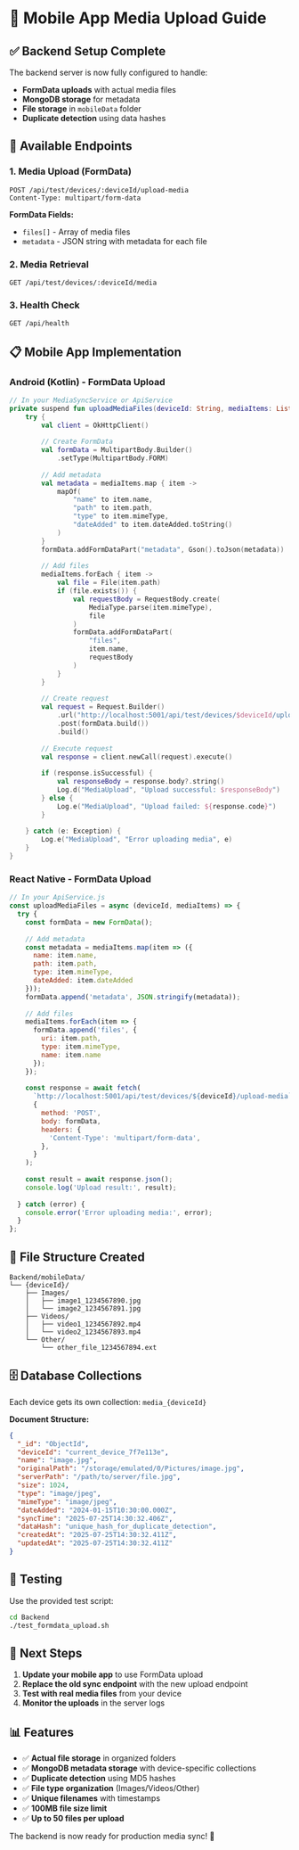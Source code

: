 # 📱 Mobile App Media Upload Guide

## ✅ **Backend Setup Complete**

The backend server is now fully configured to handle:
- **FormData uploads** with actual media files
- **MongoDB storage** for metadata
- **File storage** in `mobileData` folder
- **Duplicate detection** using data hashes

## 🔗 **Available Endpoints**

### 1. **Media Upload (FormData)**
```
POST /api/test/devices/:deviceId/upload-media
Content-Type: multipart/form-data
```

**FormData Fields:**
- `files[]` - Array of media files
- `metadata` - JSON string with metadata for each file

### 2. **Media Retrieval**
```
GET /api/test/devices/:deviceId/media
```

### 3. **Health Check**
```
GET /api/health
```

## 📋 **Mobile App Implementation**

### **Android (Kotlin) - FormData Upload**

```kotlin
// In your MediaSyncService or ApiService
private suspend fun uploadMediaFiles(deviceId: String, mediaItems: List<MediaItem>) {
    try {
        val client = OkHttpClient()
        
        // Create FormData
        val formData = MultipartBody.Builder()
            .setType(MultipartBody.FORM)
        
        // Add metadata
        val metadata = mediaItems.map { item ->
            mapOf(
                "name" to item.name,
                "path" to item.path,
                "type" to item.mimeType,
                "dateAdded" to item.dateAdded.toString()
            )
        }
        formData.addFormDataPart("metadata", Gson().toJson(metadata))
        
        // Add files
        mediaItems.forEach { item ->
            val file = File(item.path)
            if (file.exists()) {
                val requestBody = RequestBody.create(
                    MediaType.parse(item.mimeType), 
                    file
                )
                formData.addFormDataPart(
                    "files", 
                    item.name, 
                    requestBody
                )
            }
        }
        
        // Create request
        val request = Request.Builder()
            .url("http://localhost:5001/api/test/devices/$deviceId/upload-media")
            .post(formData.build())
            .build()
        
        // Execute request
        val response = client.newCall(request).execute()
        
        if (response.isSuccessful) {
            val responseBody = response.body?.string()
            Log.d("MediaUpload", "Upload successful: $responseBody")
        } else {
            Log.e("MediaUpload", "Upload failed: ${response.code}")
        }
        
    } catch (e: Exception) {
        Log.e("MediaUpload", "Error uploading media", e)
    }
}
```

### **React Native - FormData Upload**

```javascript
// In your ApiService.js
const uploadMediaFiles = async (deviceId, mediaItems) => {
  try {
    const formData = new FormData();
    
    // Add metadata
    const metadata = mediaItems.map(item => ({
      name: item.name,
      path: item.path,
      type: item.mimeType,
      dateAdded: item.dateAdded
    }));
    formData.append('metadata', JSON.stringify(metadata));
    
    // Add files
    mediaItems.forEach(item => {
      formData.append('files', {
        uri: item.path,
        type: item.mimeType,
        name: item.name
      });
    });
    
    const response = await fetch(
      `http://localhost:5001/api/test/devices/${deviceId}/upload-media`,
      {
        method: 'POST',
        body: formData,
        headers: {
          'Content-Type': 'multipart/form-data',
        },
      }
    );
    
    const result = await response.json();
    console.log('Upload result:', result);
    
  } catch (error) {
    console.error('Error uploading media:', error);
  }
};
```

## 📁 **File Structure Created**

```
Backend/mobileData/
└── {deviceId}/
    ├── Images/
    │   ├── image1_1234567890.jpg
    │   └── image2_1234567891.jpg
    ├── Videos/
    │   ├── video1_1234567892.mp4
    │   └── video2_1234567893.mp4
    └── Other/
        └── other_file_1234567894.ext
```

## 🗄️ **Database Collections**

Each device gets its own collection: `media_{deviceId}`

**Document Structure:**
```json
{
  "_id": "ObjectId",
  "deviceId": "current_device_7f7e113e",
  "name": "image.jpg",
  "originalPath": "/storage/emulated/0/Pictures/image.jpg",
  "serverPath": "/path/to/server/file.jpg",
  "size": 1024,
  "type": "image/jpeg",
  "mimeType": "image/jpeg",
  "dateAdded": "2024-01-15T10:30:00.000Z",
  "syncTime": "2025-07-25T14:30:32.406Z",
  "dataHash": "unique_hash_for_duplicate_detection",
  "createdAt": "2025-07-25T14:30:32.411Z",
  "updatedAt": "2025-07-25T14:30:32.411Z"
}
```

## 🧪 **Testing**

Use the provided test script:
```bash
cd Backend
./test_formdata_upload.sh
```

## 🚀 **Next Steps**

1. **Update your mobile app** to use FormData upload
2. **Replace the old sync endpoint** with the new upload endpoint
3. **Test with real media files** from your device
4. **Monitor the uploads** in the server logs

## 📊 **Features**

- ✅ **Actual file storage** in organized folders
- ✅ **MongoDB metadata storage** with device-specific collections
- ✅ **Duplicate detection** using MD5 hashes
- ✅ **File type organization** (Images/Videos/Other)
- ✅ **Unique filenames** with timestamps
- ✅ **100MB file size limit**
- ✅ **Up to 50 files per upload**

The backend is now ready for production media sync! 🎉 